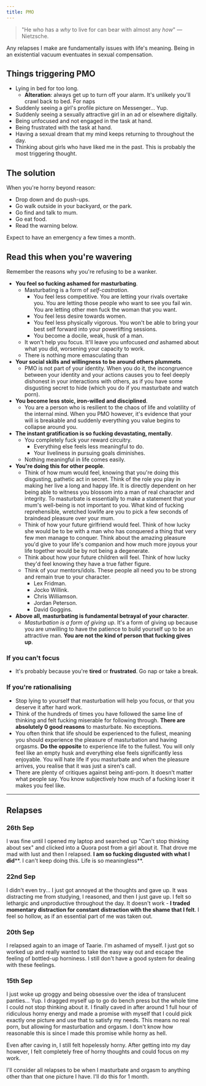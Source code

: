 ```yaml
---
title: PMO
---
```


> "He who has a *why* to live for can bear with almost any *how*" — Nietzsche.

Any relapses I make are fundamentally issues with life's meaning. Being in an existential vacuum eventuates in sexual compensation.

## Things triggering PMO
- Lying in bed for too long.
    - **Alteration**: always get up to turn off your alarm. It's unlikely you'll crawl back to bed. For naps
- Suddenly seeing a girl's profile picture on Messenger... Yup.
- Suddenly seeing a sexually attractive girl in an ad or elsewhere digitally.
- Being unfocused and not engaged in the task at hand.
- Being frustrated with the task at hand.
- Having a sexual dream that my mind keeps returning to throughout the day.
- Thinking about girls who have liked me in the past. This is probably the most triggering thought.

## The solution
When you're horny beyond reason:
- Drop down and do push-ups.
- Go walk outside in your backyard, or the park.
- Go find and talk to mum.
- Go eat food.
- Read the warning below.

Expect to have an emergency a few times a month.

## Read this when you're wavering
Remember the reasons why you're refusing to be a wanker.
- **You feel so fucking ashamed for masturbating**.
    - Masturbating is a form of *self-castration*.
        - You feel less competitive. You are letting your rivals overtake you. You are letting those people who want to see you fail win. You are letting other men fuck the woman that you want.
        - You feel less desire towards women. 
        - You feel less physically vigorous. You won't be able to bring your best self forward into your powerlifting sessions.
        - You become a docile, weak, husk of a man.
    - It won't help you focus. It'll leave you unfocused *and* ashamed about what you did, worsening your capacity to work.
    - There is nothing more emasculating than 
- **Your social skills and willingness to be around others plummets**.
    - PMO is not part of your identity. When you do it, the incongruence between your identity and your actions causes you to feel deeply dishonest in your interactions with others, as if you have some disgusting secret to hide (which you do if you masturbate and watch porn).
- **You become less stoic, iron-willed and disciplined**.
    - You are a person who is resilient to the chaos of life and volatility of the internal mind. When you PMO however, it's evidence that your will is breakable and suddenly everything you value begins to collapse around you. 
- **The instant gratification is so fucking devastating, mentally**.
    - You completely fuck your reward circuitry.
        - Everything else feels less meaningful to do.
        - Your liveliness in pursuing goals diminishes.
    - Nothing meaningful in life comes easily.
- **You're doing this for other people**.
    - Think of how mum would feel, knowing that you're doing this disgusting, pathetic act in secret. Think of the role you play in making her live a long and happy life. It is directly dependent on her being able to witness you blossom into a man of real character and integrity. To masturbate is essentially to make a statement that your mum's well-being is not important to you. What kind of fucking reprehensible, wretched lowlife are you to pick a few seconds of braindead pleasure over your mum.
    - Think of how your future girlfriend would feel. Think of how lucky she would be to be with a man who has conquered a thing that very few men manage to conquer. Think about the amazing pleasure you'd give to your life's companion and how much more joyous your life together would be by not being a degenerate.
    - Think about how your future children will feel. Think of how lucky they'd feel knowing they have a true father figure.
    - Think of your mentors/idols. These people all need you to be strong and remain true to your character.
        - Lex Fridman.
        - Jocko Willink.
        - Chris Williamson.
        - Jordan Peterson.
        - David Goggins.
- **Above all, masturbating is fundamental betrayal of your character**.
    - *Masturbation is a form of giving up*. It's a form of giving up because you are unwilling to have the patience to build yourself up to be an attractive man. **You are not the kind of person that fucking gives up**.

### If you can't focus
- It's probably because you're **tired** or **frustrated**. Go nap or take a break.

### If you're rationalising
- Stop lying to yourself that masturbation will help you focus, or that you deserve it after hard work.
- Think of the hundreds of times you have followed the same line of thinking and felt fucking miserable for following through. **There are absolutely 0 good reasons** to masturbate. No exceptions.
- You often think that life should be experienced to the fullest, meaning you should experience the pleasure of masturbation and having orgasms. **Do the opposite** to experience life to the fullest. You will only feel like an empty husk and everything else feels significantly less enjoyable. You will hate life if you masturbate and when the pleasure arrives, you realise that it was just a siren's call.
- There are plenty of critiques against being anti-porn. It doesn't matter what people say. You know subjectively how much of a fucking loser it makes you feel like.

---

## Relapses
### 26th Sep
I was fine until I opened my laptop and searched up "Can't stop thinking about sex" and clicked into a Quora post from a girl about it. That drove me mad with lust and then I relapsed.
**I am so fucking disgusted with what I did****. I can't keep doing this. Life is so meaningless**.

### 22nd Sep
I didn't even try... I just got annoyed at the thoughts and gave up. It was distracting me from studying, I reasoned, and then I just gave up.
I felt so lethargic and unproductive throughout the day. It doesn't work - **I traded momentary distraction for constant distraction with the shame that I felt**. I feel so hollow, as if an essential part of me was taken out.

### 20th Sep
I relapsed again to an image of Taarie. I'm ashamed of myself. I just got so worked up and really wanted to take the easy way out and escape the feeling of bottled-up horniness. I still don't have a good system for dealing with these feelings.

### 15th Sep
I just woke up groggy and being obsessive over the idea of translucent panties... Yup. I dragged myself up to go do bench press but the whole time I could not stop thinking about it. I finally caved in after around 1 full hour of ridiculous horny energy and made a promise with myself that I could pick exactly one picture and use that to satisfy my needs. This means no real porn, but allowing for masturbation and orgasm. I don't know how reasonable this is since I made this promise while horny as hell.

Even after caving in, I still felt hopelessly horny. After getting into my day however, I felt completely free of horny thoughts and could focus on my work.

I'll consider all relapses to be when I masturbate and orgasm to anything other than that one picture I have. I'll do this for 1 month.
